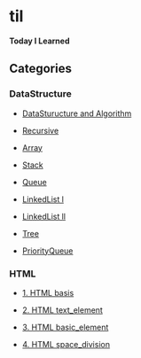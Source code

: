 # til
**Today I Learned**

## Categories

### DataStructure

- [DataSturucture and Algorithm](https://github.com/sjsage522/til/tree/master/DataStructure/01.%20자료구조와%20알고리즘(DataStructure%20and%20Algorithm))
- [Recursive](https://github.com/sjsage522/til/tree/master/DataStructure/02.%20순환(Recursive))
- [Array](https://github.com/sjsage522/til/tree/master/DataStructure/03.%20배열(Array))
- [Stack](https://github.com/sjsage522/til/tree/master/DataStructure/04.%20스택(Stack))
- [Queue](https://github.com/sjsage522/til/tree/master/DataStructure/05.%20큐(Queue))
- [LinkedList l](https://github.com/sjsage522/til/tree/master/DataStructure/06.%20연결리스트%20l(LinkedList))
- [LinkedList ll](https://github.com/sjsage522/til/tree/master/DataStructure/07.%20연결리스트%20ll(LinkedList))

- [Tree](https://github.com/sjsage522/til/tree/master/DataStructure/08.%20트리(Tree))

- [PriorityQueue](https://github.com/sjsage522/til/tree/master/DataStructure/09.%20우선순위%20큐(PriorityQueue))



### HTML

- [1. HTML basis](https://github.com/sjsage522/til/blob/master/HTML/1.%20HTML%20basis.md)

- [2. HTML text_element](https://github.com/sjsage522/til/blob/master/HTML/2.%20HTML%20text_element.md)

- [3. HTML basic_element](https://github.com/sjsage522/til/blob/master/HTML/3.%20HTML%20basic_element.md)

- [4. HTML space_division](https://github.com/sjsage522/til/blob/master/HTML/4.%20HTML%20space_division.md)

